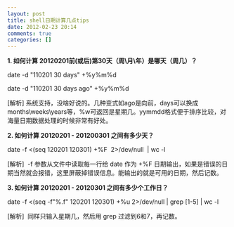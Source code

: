 ```yaml
---
layout: post
title: shell日期计算几点tips
date: 2012-02-23 20:14
comments: true
categories: []
---
```

<strong>1. 如何计算 20120201前(或后)第30天（周\月\年）是哪天（周几）？</strong>

date -d "110201 30 days" +%y%m%d

date -d "110201 30 days ago" +%y%m%d

[解析] 系统支持，没啥好说的。几种变式如ago是向前，days可以换成months\weeks\years等，%w可返回是星期几。yymmdd格式便于排序比较，对海量日期数据处理的时候非常有好处。

<strong>2. 如何计算 20120201 - 201200301 之间有多少天？</strong>

date -f &lt;(seq 120201 120301) +%F  2&gt;/dev/null  | wc -l

[解析]  -f 参数从文件中读取每一行给 date 作为 +%F 日期输出，如果是错误的日期当然就会报错，这里屏蔽掉错误信息。能输出的就是可用的日期，然后记数。

<strong>3. 如何计算 20120201 - 20120301 之间有多少个工作日？</strong>

date -f &lt;(seq -f"%.f" 120201 120301) +%u 2&gt;/dev/null | grep [1-5] | wc -l

[解析]  同样只输入星期几，然后用 grep 过滤到6和7，再记数。
